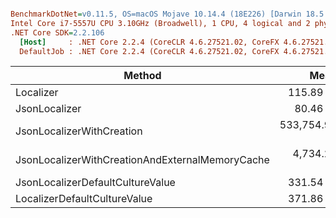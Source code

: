 ``` ini

BenchmarkDotNet=v0.11.5, OS=macOS Mojave 10.14.4 (18E226) [Darwin 18.5.0]
Intel Core i7-5557U CPU 3.10GHz (Broadwell), 1 CPU, 4 logical and 2 physical cores
.NET Core SDK=2.2.106
  [Host]     : .NET Core 2.2.4 (CoreCLR 4.6.27521.02, CoreFX 4.6.27521.01), 64bit RyuJIT
  DefaultJob : .NET Core 2.2.4 (CoreCLR 4.6.27521.02, CoreFX 4.6.27521.01), 64bit RyuJIT


```
|                                          Method |          Mean |         Error |        StdDev |           Min |           Max |    Ratio | RatioSD |   Gen 0 |   Gen 1 |  Gen 2 | Allocated |
|------------------------------------------------ |--------------:|--------------:|--------------:|--------------:|--------------:|---------:|--------:|--------:|--------:|-------:|----------:|
|                                       Localizer |     115.89 ns |     0.1277 ns |     0.1132 ns |     115.71 ns |     116.03 ns |     1.00 |    0.00 |       - |       - |      - |         - |
|                                   JsonLocalizer |      80.46 ns |     0.0964 ns |     0.0805 ns |      80.37 ns |      80.61 ns |     0.69 |    0.00 |  0.0228 |       - |      - |      48 B |
|                       JsonLocalizerWithCreation | 533,754.90 ns | 3,074.1865 ns | 2,875.5960 ns | 529,323.89 ns | 539,354.61 ns | 4,606.83 |   25.03 | 83.0078 | 28.3203 | 3.9063 |  175880 B |
| JsonLocalizerWithCreationAndExternalMemoryCache |   4,734.27 ns |   135.6678 ns |   133.2439 ns |   4,643.43 ns |   5,162.57 ns |    40.91 |    1.22 |  1.6174 |  0.8087 |      - |    3408 B |
|                JsonLocalizerDefaultCultureValue |     331.54 ns |     1.7528 ns |     1.5539 ns |     329.22 ns |     334.37 ns |     2.86 |    0.01 |  0.1793 |       - |      - |     376 B |
|                    LocalizerDefaultCultureValue |     371.86 ns |     3.8521 ns |     3.6033 ns |     368.69 ns |     378.81 ns |     3.20 |    0.03 |  0.1559 |       - |      - |     328 B |
